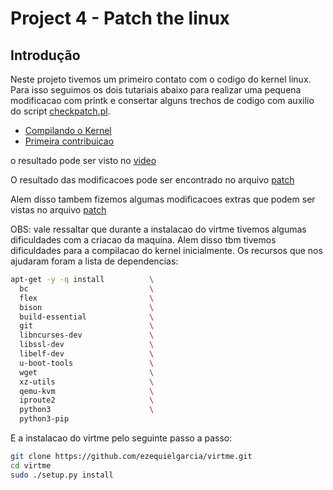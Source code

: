# Project 4 - Patch the linux

## Introdução
Neste projeto tivemos um primeiro contato com o codigo do kernel linux. Para isso seguimos os dois tutariais abaixo para realizar uma pequena modificacao com printk e consertar alguns trechos de codigo com auxilio do script [checkpatch.pl](https://elixir.bootlin.com/source/scripts/checkpatch.pl).

- [Compilando o Kernel](https://docs.lkcamp.dev/unicamp_group/boot/)
- [Primeira contribuicao](https://docs.lkcamp.dev/unicamp_group/first_contrib/)

o resultado pode ser visto no [video](https://drive.google.com/drive/folders/1HAcAYyEKX7WC0fDqKnuXUf25_Bzo5mNI?usp=sharing)

O resultado das modificacoes pode ser encontrado no arquivo [patch](./patches/0001-fixing-precendence-issue-in-gcam-argument.patch)

Alem disso tambem fizemos algumas modificacoes extras que podem ser vistas no arquivo [patch](./patches/patchfile.patch)

OBS: vale ressaltar que durante a instalacao do virtme tivemos algumas dificuldades com a criacao da maquina. Alem disso tbm  tivemos dificuldades para a compilacao do kernel inicialmente. Os recursos que nos ajudaram foram a lista de dependencias:

```BASH
apt-get -y -q install          \
  bc                           \
  flex                         \
  bison                        \
  build-essential              \
  git                          \
  libncurses-dev               \
  libssl-dev                   \
  libelf-dev                   \
  u-boot-tools                 \
  wget                         \
  xz-utils                     \
  qemu-kvm                     \
  iproute2                     \
  python3                      \
  python3-pip
  ```
E a instalacao do virtme pelo seguinte passo a passo:

```BASH
git clone https://github.com/ezequielgarcia/virtme.git
cd virtme
sudo ./setup.py install
```